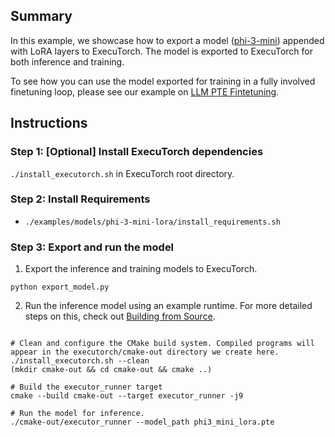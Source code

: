 ## Summary
In this example, we showcase how to export a model ([phi-3-mini](https://github.com/pytorch/executorch/tree/main/examples/models/phi-3-mini)) appended with LoRA layers to ExecuTorch. The model is exported to ExecuTorch for both inference and training.

To see how you can use the model exported for training in a fully involved finetuning loop, please see our example on [LLM PTE Fintetuning](https://github.com/pytorch/executorch/tree/main/examples/llm_pte_finetuning).

## Instructions
### Step 1: [Optional] Install ExecuTorch dependencies
`./install_executorch.sh` in ExecuTorch root directory.

### Step 2: Install Requirements
- `./examples/models/phi-3-mini-lora/install_requirements.sh`

### Step 3: Export and run the model
1. Export the inference and training models to ExecuTorch.
```
python export_model.py
```

2. Run the inference model using an example runtime. For more detailed steps on this, check out [Building from Source](https://pytorch.org/executorch/0.6/using-executorch-building-from-source).
```

# Clean and configure the CMake build system. Compiled programs will appear in the executorch/cmake-out directory we create here.
./install_executorch.sh --clean
(mkdir cmake-out && cd cmake-out && cmake ..)

# Build the executor_runner target
cmake --build cmake-out --target executor_runner -j9

# Run the model for inference.
./cmake-out/executor_runner --model_path phi3_mini_lora.pte
```
